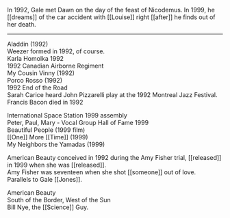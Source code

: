 In 1992, Gale met Dawn on the day of the feast of Nicodemus. In 1999, he [[dreams]] of the car accident with [[Louise]] right [[after]] he finds out of her death. 

* * *
Aladdin (1992)  
Weezer formed in 1992, of course.  
Karla Homolka 1992  
1992 Canadian Airborne Regiment  
My Cousin Vinny (1992)  
Porco Rosso (1992)  
1992 End of the Road  
Sarah Carice heard John Pizzarelli play at the 1992 Montreal Jazz Festival.  
Francis Bacon died in 1992  
  
International Space Station 1999 assembly  
Peter, Paul, Mary - Vocal Group Hall of Fame 1999  
Beautiful People (1999 film)  
[[One]] More [[Time]] (1999)  
My Neighbors the Yamadas (1999)  
  
American Beauty conceived in 1992 during the Amy Fisher trial, [[released]] in 1999 when she was [[released]].  
Amy Fisher was seventeen when she shot [[someone]] out of love.  
Parallels to Gale [[Jones]].  
  
American Beauty  
South of the Border, West of the Sun  
Bill Nye, the [[Science]] Guy.